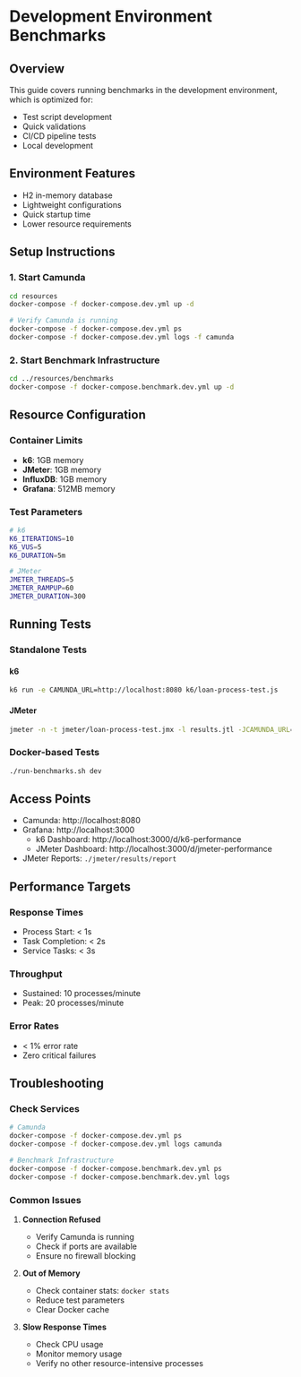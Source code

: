 # Development Environment Benchmarks

## Overview
This guide covers running benchmarks in the development environment, which is optimized for:
- Test script development
- Quick validations
- CI/CD pipeline tests
- Local development

## Environment Features
- H2 in-memory database
- Lightweight configurations
- Quick startup time
- Lower resource requirements

## Setup Instructions

### 1. Start Camunda
```bash
cd resources
docker-compose -f docker-compose.dev.yml up -d

# Verify Camunda is running
docker-compose -f docker-compose.dev.yml ps
docker-compose -f docker-compose.dev.yml logs -f camunda
```

### 2. Start Benchmark Infrastructure
```bash
cd ../resources/benchmarks
docker-compose -f docker-compose.benchmark.dev.yml up -d
```

## Resource Configuration

### Container Limits
- **k6**: 1GB memory
- **JMeter**: 1GB memory
- **InfluxDB**: 1GB memory
- **Grafana**: 512MB memory

### Test Parameters
```bash
# k6
K6_ITERATIONS=10
K6_VUS=5
K6_DURATION=5m

# JMeter
JMETER_THREADS=5
JMETER_RAMPUP=60
JMETER_DURATION=300
```

## Running Tests

### Standalone Tests

#### k6
```bash
k6 run -e CAMUNDA_URL=http://localhost:8080 k6/loan-process-test.js
```

#### JMeter
```bash
jmeter -n -t jmeter/loan-process-test.jmx -l results.jtl -JCAMUNDA_URL=http://localhost:8080
```

### Docker-based Tests
```bash
./run-benchmarks.sh dev
```

## Access Points
- Camunda: http://localhost:8080
- Grafana: http://localhost:3000
  - k6 Dashboard: http://localhost:3000/d/k6-performance
  - JMeter Dashboard: http://localhost:3000/d/jmeter-performance
- JMeter Reports: `./jmeter/results/report`

## Performance Targets

### Response Times
- Process Start: < 1s
- Task Completion: < 2s
- Service Tasks: < 3s

### Throughput
- Sustained: 10 processes/minute
- Peak: 20 processes/minute

### Error Rates
- < 1% error rate
- Zero critical failures

## Troubleshooting

### Check Services
```bash
# Camunda
docker-compose -f docker-compose.dev.yml ps
docker-compose -f docker-compose.dev.yml logs camunda

# Benchmark Infrastructure
docker-compose -f docker-compose.benchmark.dev.yml ps
docker-compose -f docker-compose.benchmark.dev.yml logs
```

### Common Issues
1. **Connection Refused**
   - Verify Camunda is running
   - Check if ports are available
   - Ensure no firewall blocking

2. **Out of Memory**
   - Check container stats: `docker stats`
   - Reduce test parameters
   - Clear Docker cache

3. **Slow Response Times**
   - Check CPU usage
   - Monitor memory usage
   - Verify no other resource-intensive processes
